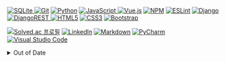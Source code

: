 <a href="https://www.sqlite.org/" target="_blank" rel="noreferrer"> ![SQLite](https://img.shields.io/badge/sqlite-%2307405e.svg?\logo=sqlite&logoColor=white)
<a href="https://git-scm.com/" target="_blank" rel="noreferrer"> ![Git](https://img.shields.io/badge/git-%23F05033.svg?logo=git&logoColor=white)</a>
<a href="https://www.python.org/downloads/release/python-3913/" target="_blank" rel="noreferrer"> ![Python](https://img.shields.io/badge/python-3670A0?&logo=python&logoColor=ffdd54)</a>
<a href="https://tc39.es/ecma262/multipage/" target="_blank" rel="noreferrer"> ![JavaScript](https://img.shields.io/badge/javascript-%23323330.svg?logo=javascript&logoColor=%23F7DF1E)
<a href="https://v2.vuejs.org/" target="_blank" rel="noreferrer"> ![Vue.js](https://img.shields.io/badge/vuejs-%2335495e.svg?logo=vuedotjs&logoColor=%234FC08D)</a>
<a href="https://www.npmjs.com/" target="_blank" rel="noreferrer"> ![NPM](https://img.shields.io/badge/NPM-%23000000.svg?logo=npm&logoColor=white)</a>
<a href="https://eslint.org/" target="_blank" rel="noreferrer"> ![ESLint](https://img.shields.io/badge/ESLint-4B3263?logo=eslint&logoColor=white)</a>
<a href="https://pypi.org/project/Django/3.2.16/" target="_blank" rel="noreferrer"> ![Django](https://img.shields.io/badge/django-%23092E20.svg?logo=django&logoColor=white)
<a href="https://www.django-rest-framework.org/" target="_blank" rel="noreferrer"> ![DjangoREST](https://img.shields.io/badge/DJANGO-REST-ff1709?logo=django&logoColor=white&color=ff1709&labelColor=gray)
<a href="https://html.spec.whatwg.org/multipage/" target="_blank" rel="noreferrer"> ![HTML5](https://img.shields.io/badge/html5-%23E34F26.svg?logo=html5&logoColor=white)</a>
<a href="https://www.w3.org/TR/css-2021/" target="_blank" rel="noreferrer"> ![CSS3](https://img.shields.io/badge/css3-%231572B6.svg?logo=css3&logoColor=white)</a>
<a href="https://getbootstrap.com" target="_blank" rel="noreferrer"> ![Bootstrap](https://img.shields.io/badge/bootstrap-%23563D7C.svg?logo=bootstrap&logoColor=white)
</a>


[![Solved.ac
프로필](http://mazassumnida.wtf/api/mini/generate_badge?boj=kimsixsue)](https://solved.ac/kimsixsue) <a href="https://www.linkedin.com/in/kimsixsue/" target="blank"> ![LinkedIn](https://img.shields.io/badge/linkedin-%230077B5.svg?logo=linkedin&logoColor=white)</a>
<a href="https://docs.gitlab.com/ee/development/gitlab_flavored_markd" target="_blank" rel="noreferrer"> ![Markdown](https://img.shields.io/badge/markdown-%23000000.svg?logo=markdown&logoColor=white)</a>
<a href="https://www.jetbrains.com/pycharm/" target="_blank" rel="noreferrer"> ![PyCharm](https://img.shields.io/badge/pycharm-143?logo=pycharm&logoColor=black&color=black&labelColor=green)</a>
<a href="https://code.visualstudio.com/" target="_blank" rel="noreferrer">![Visual Studio Code](https://img.shields.io/badge/Visual%20Studio%20Code-0078d7.svg?logo=visual-studio-code&logoColor=white)</a>

<details>
<summary>Out of Date</summary>

2021-11 <a href="https://en.cppreference.com/w/" target="_blank" rel="noreferrer">![C](https://img.shields.io/badge/c-%2300599C.svg?logo=c&logoColor=white)</a> <a href="https://www.java.com/" target="_blank" rel="noreferrer">![Java](https://img.shields.io/badge/java-%23ED8B00.svg?logo=java&logoColor=white)</a>


2021-08 <a href="https://www.microsoft.com/microsoft-365/access" target="_blank" rel="noreferrer">![Microsoft Access](https://img.shields.io/badge/Microsoft_Access-A4373A?logo=microsoft-access&logoColor=white)</a> <a href="https://www.microsoft.com/microsoft-365/excel" target="_blank" rel="noreferrer">![Microsoft Excel](https://img.shields.io/badge/Microsoft_Excel-217346?logo=microsoft-excel&logoColor=white)</a> <a href="https://www.microsoft.com/microsoft-365/powerpoint" target="_blank" rel="noreferrer">![Microsoft PowerPoint](https://img.shields.io/badge/Microsoft_PowerPoint-B7472A?logo=microsoft-powerpoint&logoColor=white)</a>

2020-12 <a href="https://aws.amazon.com/" target="_blank" rel="noreferrer">![AWS](https://img.shields.io/badge/AWS-%23FF9900.svg?logo=amazon-aws&logoColor=white)</a> <a href="https://cloud.google.com/dialogflow" target="_blank" rel="noreeferrer">![Google Cloud](https://img.shields.io/badge/GoogleCloud-%234285F4.svg?logo=google-cloud&logoColor=white)</a>

2020-11 <a href="https://matplotlib.org/" target="_blank" rel="noreferrer">![Matplotlib](https://img.shields.io/badge/Matplotlib-%23ffffff.svg?logo=Matplotlib&logoColor=black)</a>

2020-09 <a href="https://www.r-project.org/" target="_blank" rel="noreferrer">![R](https://img.shields.io/badge/r-%23276DC3.svg?logo=r&logoColor=white)</a>

2020-06 [TextMining Project](./textmining_final_report.pdf) [pyTextMiner](https://github.com/MinSong2/pyTextMiner) <a href="https://keras.io/" target="_blank" rel="noreferrer">![Keras](https://img.shields.io/badge/Keras-%23D00000.svg?logo=Keras&logoColor=white)</a> <a href="https://numpy.org/" target="_blank" rel="noreferrer">![NumPy](https://img.shields.io/badge/numpy-%23013243.svg?logo=numpy&logoColor=white)</a> <a href="https://pandas.pydata.org/" target="_blank" rel="noreferrer">![Pandas](https://img.shields.io/badge/pandas-%23150458.svg?logo=pandas&logoColor=white)</a> <a href="https://pytorch.org/" target="_blank" rel="noreferrer">![PyTorch](https://img.shields.io/badge/PyTorch-%23EE4C2C.svg?logo=PyTorch&logoColor=white)</a> <a href="https://scikit-learn.org/" target="_blank" rel="noreferrer">![scikit-learn](https://img.shields.io/badge/scikit--learn-%23F7931E.svg?logo=scikit-learn&logoColor=white)</a> <a href="https://scipy.org/" target="_blank" rel="noreferrer">![SciPy](https://img.shields.io/badge/SciPy-%230C55A5.svg?logo=scipy&logoColor=%white)</a> <a href="https://www.selenium.dev/" target="_blank" rel="noreferrer">![Selenium](https://img.shields.io/badge/-selenium-%43B02A?logo=selenium&logoColor=white)</a> <a href="https://www.tensorflow.org/" target="_blank" rel="noreferrer">![TensorFlow](https://img.shields.io/badge/TensorFlow-%23FF6F00.svg?logo=TensorFlow&logoColor=white)</a>

2019-12 [InformationSystemsAnalysis Project](./information_systems_analysis.pdf)

2019-02 <a href="https://www.microsoft.com/microsoft-365/word" target="_blank" rel="noreeferrer">![Microsoft Word](https://img.shields.io/badge/Microsoft_Word-2B579A?logo=microsoft-word&logoColor=white)</a>

2016-12 <a href="https://www.eclipse.org/" target="_blank" rel="noreferrer">
![Eclipse](https://img.shields.io/badge/Eclipse-FE7A16.svg?logo=Eclipse&logoColor=white)</a> <a href="https://www.notepad-plus-plus.org/" target="_blank" rel="noreferrer">![Notepad++](https://img.shields.io/badge/Notepad++-90E59A.svg?logo=notepad%2b%2b&logoColor=black)</a>

2016-05 <a href="https://ko.wikipedia.org/wiki/구글%2B" target="_blank" rel="noreeferrer">![Wikipedia](https://img.shields.io/badge/Wikipedia-%23000000.svg?logo=wikipedia&logoColor=white)</a>

</details>


